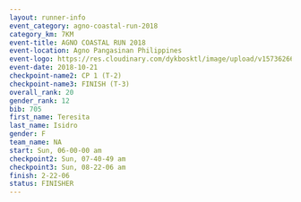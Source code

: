 ```yaml
---
layout: runner-info 
event_category: agno-coastal-run-2018 
category_km: 7KM 
event-title: AGNO COASTAL RUN 2018 
event-location: Agno Pangasinan Philippines 
event-logo: https://res.cloudinary.com/dykbosktl/image/upload/v1573626678/Logo/Agno_bw3kpu.png 
event-date: 2018-10-21 
checkpoint-name2: CP 1 (T-2) 
checkpoint-name3: FINISH (T-3) 
overall_rank: 20
gender_rank: 12
bib: 705
first_name: Teresita
last_name: Isidro
gender: F
team_name: NA
start: Sun, 06-00-00 am
checkpoint2: Sun, 07-40-49 am
checkpoint3: Sun, 08-22-06 am
finish: 2-22-06
status: FINISHER
---
```


